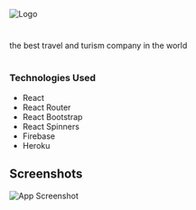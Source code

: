 ![Logo](https://i.ibb.co/sFvDsPF/logo.png)

#

the best travel and turism company in the world

#

### Technologies Used

- React
- React Router
- React Bootstrap
- React Spinners
- Firebase
- Heroku

## Screenshots

![App Screenshot](https://i.ibb.co/3hwyKHc/full-webpage-screanshot.png)
